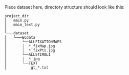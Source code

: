 Place dataset here, directory structure should look like this:

```
project_dir
│   main.py
│   main_text.py   
│
└───dataset   
│   └───ECdata
│       └──ALLFIXATIONMAPS
│       │  *_fixMap.jpg
│       │  *_fixPts.jpg
│       └──ALLSTIMULI
│       │  *.jpg
│       └──TEXT
│           gt_*.txt
```
